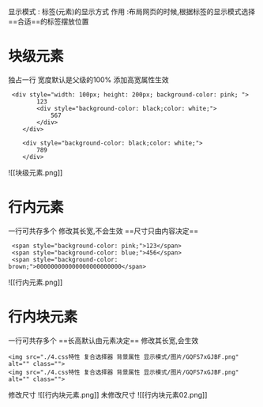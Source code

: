 显示模式 : 标签(元素)的显示方式
作用 :布局网页的时候,根据标签的显示模式选择==合适==的标签摆放位置
# 块级元素
独占一行
宽度默认是父级的100%
添加高宽属性生效
```
 <div style="width: 100px; height: 200px; background-color: pink; ">
        123
        <div style="background-color: black;color: white;">
            567
        </div>
    </div>
    
    <div style="background-color: black;color: white;">
        789
    </div>
```
![[块级元素.png]]

# 行内元素
一行可共存多个
修改其长宽,不会生效
==尺寸只由内容决定==
```
 <span style="background-color: pink;">123</span>
 <span style="background-color: blue;">456</span>
 <span style="background-color: brown;">000000000000000000000000</span>
```
![[行内元素.png]]
# 行内块元素
一行可共存多个
==长高默认由元素决定==
修改其长宽,会生效
```
<img src="./4.css特性 复合选择器 背景属性 显示模式/图片/GQFS7xGJBF.png" alt="" class="">
<img src="./4.css特性 复合选择器 背景属性 显示模式/图片/GQFS7xGJBF.png" alt="" class="">
```
修改尺寸
![[行内块元素.png]]
未修改尺寸
![[行内块元素02.png]]